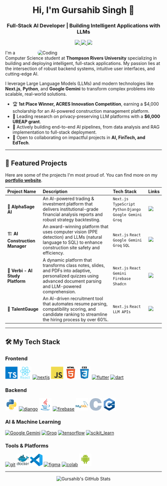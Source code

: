 <h1 align="center">Hi, I'm Gursahib Singh 👋</h1>
<h3 align="center">Full-Stack AI Developer | Building Intelligent Applications with LLMs</h3>

<p align="center">
  <a href="https://linkedin.com/in/gursahibsingh07" target="_blank">
    <img src="https://img.shields.io/badge/LinkedIn-0077B5?style=for-the-badge&logo=linkedin&logoColor=white" />
  </a>
  <a href="https://gursahib-singh.me" target="_blank">
    <img src="https://img.shields.io/badge/Portfolio-000000?style=for-the-badge&logo=framer&logoColor=white" />
  </a>
  <a href="mailto:gursahib99888@gmail.com">
    <img src="https://img.shields.io/badge/Email-D14836?style=for-the-badge&logo=gmail&logoColor=white" />
  </a>
</p>

<img align="right" alt="Coding" width="400" src="https://cdn.dribbble.com/users/1162077/screenshots/3848914/programmer.gif" style="border-radius: 15px; margin-left: 20px;">

I'm a Computer Science student at **Thompson Rivers University** specializing in building and deploying intelligent, full-stack applications. My passion lies at the intersection of robust backend systems, intuitive user interfaces, and cutting-edge AI.

I leverage Large Language Models (LLMs) and modern technologies like **Next.js**, **Python**, and **Google Gemini** to transform complex problems into scalable, real-world solutions.

- 🏆 **1st Place Winner, ACRES Innovation Competition**, earning a $4,000 scholarship for an AI-powered construction management platform.
- 🔬 Leading research on privacy-preserving LLM platforms with a **$6,000 UREAP grant**.
- 🔭 Actively building end-to-end AI pipelines, from data analysis and RAG implementation to full-stack deployment.
- 🤝 Open to collaborating on impactful projects in **AI, FinTech, and EdTech**.

---

## 🚀 Featured Projects

Here are some of the projects I'm most proud of. You can find more on my **[portfolio website](https://gursahib-singh.me/)**.

| Project Name | Description | Tech Stack | Links |
| :--- | :--- | :--- | :--- |
| 💸 **AlphaSage AI** | An AI-powered trading & investment platform that delivers institutional-grade financial analysis reports and robust strategy backtesting. | `Next.js` `TypeScript` `Python` `Django` `Google Gemini` `Groq` | [<img src="https://img.shields.io/badge/Demo_Video-FF0000?style=for-the-badge&logo=youtube" />](https://youtu.be/zv4PTZmLCBU) |
| 🏗️ **AI Construction Manager** | An award-winning platform that uses computer vision (PPE detection) and LLMs (natural language to SQL) to enhance construction site safety and efficiency. | `Next.js` `React` `Google Gemini` `Groq` `SQL` | [<img src="https://img.shields.io/badge/Demo_Video-FF0000?style=for-the-badge&logo=youtube" />](https://www.youtube.com/) |
| 🧠 **Verbi - AI Study Platform** | A dynamic platform that transforms class notes, slides, and PDFs into adaptive, personalized quizzes using advanced document parsing and LLM-powered comprehension. | `Next.js` `React` `Gemini` `Firebase` `Shadcn` | [<img src="https://img.shields.io/badge/Website-000000?style=for-the-badge" />](https://verbi-ai.vercel.app/) |
| 📄 **TalentGauge** | An AI-driven recruitment tool that automates resume parsing, compatibility scoring, and candidate ranking to streamline the hiring process by over 60%. | `Next.js` `React` `LLM APIs` | [<img src="https://img.shields.io/badge/Demo-000000?style=for-the-badge" />](https://talent-gauge.vercel.app/) |

---

## 🛠️ My Tech Stack

### Frontend
<p align="left">
    <a href="https://www.typescriptlang.org/" target="_blank" rel="noreferrer"><img src="https://raw.githubusercontent.com/devicons/devicon/master/icons/typescript/typescript-original.svg" alt="typescript" width="40" height="40"/></a>
    <a href="https://reactjs.org/" target="_blank" rel="noreferrer"><img src="https://raw.githubusercontent.com/devicons/devicon/master/icons/react/react-original-wordmark.svg" alt="react" width="40" height="40"/></a>
    <a href="https://nextjs.org/" target="_blank" rel="noreferrer"><img src="https://cdn.jsdelivr.net/gh/devicons/devicon/icons/nextjs/nextjs-original-wordmark.svg" alt="nextjs" width="40" height="40"/></a>
    <a href="https://developer.mozilla.org/en-US/docs/Web/JavaScript" target="_blank" rel="noreferrer"><img src="https://raw.githubusercontent.com/devicons/devicon/master/icons/javascript/javascript-original.svg" alt="javascript" width="40" height="40"/></a>
    <a href="https://www.w3.org/html/" target="_blank" rel="noreferrer"><img src="https://raw.githubusercontent.com/devicons/devicon/master/icons/html5/html5-original-wordmark.svg" alt="html5" width="40" height="40"/></a>
    <a href="https://www.w3schools.com/css/" target="_blank" rel="noreferrer"><img src="https://raw.githubusercontent.com/devicons/devicon/master/icons/css3/css3-original-wordmark.svg" alt="css3" width="40" height="40"/></a>
    <a href="https://flutter.dev" target="_blank" rel="noreferrer"><img src="https://www.vectorlogo.zone/logos/flutterio/flutterio-icon.svg" alt="flutter" width="40" height="40"/></a>
    <a href="https://dart.dev" target="_blank" rel="noreferrer"><img src="https://www.vectorlogo.zone/logos/dartlang/dartlang-icon.svg" alt="dart" width="40" height="40"/></a>
</p>

### Backend
<p align="left">
    <a href="https://www.python.org" target="_blank" rel="noreferrer"><img src="https://raw.githubusercontent.com/devicons/devicon/master/icons/python/python-original.svg" alt="python" width="40" height="40"/></a>
    <a href="https://www.djangoproject.com/" target="_blank" rel="noreferrer"><img src="https://cdn.worldvectorlogo.com/logos/django.svg" alt="django" width="40" height="40"/></a>
    <a href="https://www.java.com" target="_blank" rel="noreferrer"><img src="https://raw.githubusercontent.com/devicons/devicon/master/icons/java/java-original.svg" alt="java" width="40" height="40"/></a>
    <a href="https://firebase.google.com/" target="_blank" rel="noreferrer"><img src="https://www.vectorlogo.zone/logos/firebase/firebase-icon.svg" alt="firebase" width="40" height="40"/></a>
    <a href="https://www.mysql.com/" target="_blank" rel="noreferrer"><img src="https://raw.githubusercontent.com/devicons/devicon/master/icons/mysql/mysql-original-wordmark.svg" alt="mysql" width="40" height="40"/></a>
    <a href="https://www.cprogramming.com/" target="_blank" rel="noreferrer"><img src="https://raw.githubusercontent.com/devicons/devicon/master/icons/c/c-original.svg" alt="c" width="40" height="40"/></a>
    <a href="https://www.w3schools.com/cpp/" target="_blank" rel="noreferrer"><img src="https://raw.githubusercontent.com/devicons/devicon/master/icons/cplusplus/cplusplus-original.svg" alt="cplusplus" width="40" height="40"/></a>
</p>

### AI & Machine Learning
<p align="left">
    <a href="https://ai.google/gemini" target="_blank" rel="noreferrer"><img src="https://seeklogo.com/images/G/google-gemini-logo-248912AEC2-seeklogo.com.png" alt="Google Gemini" width="40" height="40"/></a>
    <a href="https://groq.com/" target="_blank" rel="noreferrer"><img src="https://avatars.githubusercontent.com/u/14424334?s=200&v=4" alt="Groq" width="40" height="40"/></a>
    <a href="https://www.tensorflow.org" target="_blank" rel="noreferrer"><img src="https://www.vectorlogo.zone/logos/tensorflow/tensorflow-icon.svg" alt="tensorflow" width="40" height="40"/></a>
    <a href="https://scikit-learn.org/" target="_blank" rel="noreferrer"><img src="https://upload.wikimedia.org/wikipedia/commons/0/05/Scikit_learn_logo_small.svg" alt="scikit_learn" width="40" height="40"/></a>
</p>

### Tools & Platforms
<p align="left">
    <a href="https://git-scm.com/" target="_blank" rel="noreferrer"><img src="https://www.vectorlogo.zone/logos/git-scm/git-scm-icon.svg" alt="git" width="40" height="40"/></a>
    <a href="https://www.docker.com/" target="_blank" rel="noreferrer"><img src="https://raw.githubusercontent.com/devicons/devicon/master/icons/docker/docker-original-wordmark.svg" alt="docker" width="40" height="40"/></a>
    <a href="https://code.visualstudio.com/" target="_blank" rel="noreferrer"><img src="https://raw.githubusercontent.com/devicons/devicon/master/icons/vscode/vscode-original.svg" alt="vscode" width="40" height="40"/></a>
    <a href="https://www.figma.com/" target="_blank" rel="noreferrer"><img src="https://www.vectorlogo.zone/logos/figma/figma-icon.svg" alt="figma" width="40" height="40"/></a>
    <a href="https://colab.research.google.com/" target="_blank" rel="noreferrer"><img src="https://upload.wikimedia.org/wikipedia/commons/thumb/d/d0/Google_Colaboratory_SVG_Logo.svg/2560px-Google_Colaboratory_SVG_Logo.svg.png" alt="colab" width="40" height="40"/></a>
    <a href="https://developer.android.com" target="_blank" rel="noreferrer"><img src="https://raw.githubusercontent.com/devicons/devicon/master/icons/android/android-original-wordmark.svg" alt="android" width="40" height="40"/></a>
</p>

---

<p align="center">
  <img src="https://github-readme-stats.vercel.app/api?username=Singh-Gursahib&show_icons=true&theme=radical&hide_border=true&count_private=true" alt="Gursahib's GitHub Stats" />
</p>
